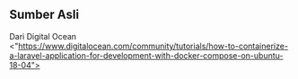 ## Sumber Asli

Dari Digital Ocean <"https://www.digitalocean.com/community/tutorials/how-to-containerize-a-laravel-application-for-development-with-docker-compose-on-ubuntu-18-04">
